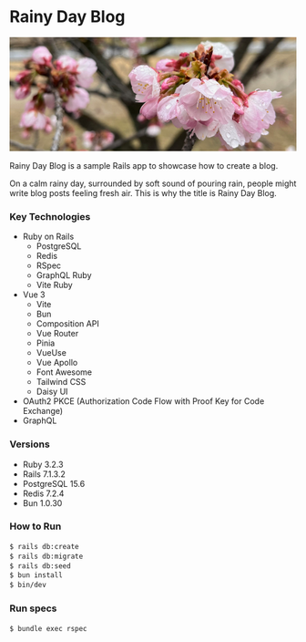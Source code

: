 # Rainy Day Blog

<img src="./docs/pink-cherry-blossom-in-rain.jpeg" height="200">

Rainy Day Blog is a sample Rails app to showcase how to create a blog.

On a calm rainy day, surrounded by soft sound of pouring rain,
people might write blog posts feeling fresh air.
This is why the title is Rainy Day Blog.

### Key Technologies
- Ruby on Rails
  - PostgreSQL
  - Redis
  - RSpec
  - GraphQL Ruby
  - Vite Ruby
- Vue 3
  - Vite
  - Bun
  - Composition API
  - Vue Router
  - Pinia
  - VueUse
  - Vue Apollo
  - Font Awesome
  - Tailwind CSS
  - Daisy UI
- OAuth2 PKCE (Authorization Code Flow with Proof Key for Code Exchange)
- GraphQL

### Versions
- Ruby 3.2.3
- Rails 7.1.3.2
- PostgreSQL 15.6
- Redis 7.2.4
- Bun 1.0.30

### How to Run
```bash
$ rails db:create
$ rails db:migrate
$ rails db:seed
$ bun install
$ bin/dev
```

### Run specs
```bash
$ bundle exec rspec
```
